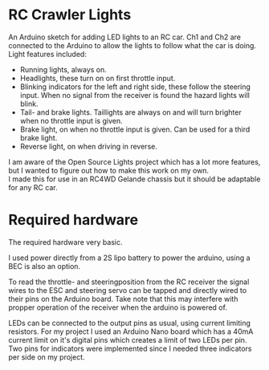 # RC Crawler Lights
An Arduino sketch for adding LED lights to an RC car.
Ch1 and Ch2 are connected to the Arduino to allow the lights to follow what the car is doing.
Light features included:  
* Running lights, always on.
* Headlights, these turn on on first throttle input.
* Blinking indicators for the left and right side, these follow the steering input. When no signal from the receiver is found the hazard lights will blink.
* Tail- and brake lights. Taillights are always on and will turn brighter when no throttle input is given.
* Brake light, on when no throttle input is given. Can be used for a third brake light.
* Reverse light, on when driving in reverse.

I am aware of the Open Source Lights project which has a lot more features, but I wanted to figure out how to make this work on my own.  
I made this for use in an RC4WD Gelande chassis but it should be adaptable for any RC car.

# Required hardware
The required hardware very basic. 

I used power directly from a 2S lipo battery to power the arduino, using a BEC is also an option.

To read the throttle- and steeringposition from the RC receiver the signal wires to the ESC and steering servo can be tapped and directly wired to their pins on the Arduino board. 
Take note that this may interfere with propper operation of the receiver when the arduino is powered of.

LEDs can be connected to the output pins as usual, using current limiting resistors.
For my project I used an Arduino Nano board which has a 40mA current limit on it's digital pins which creates a limit of two LEDs per pin.
Two pins for indicators were implemented since I needed three indicators per side on my project.
